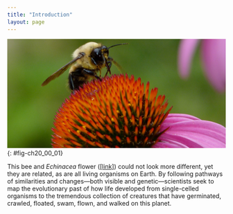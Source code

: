 ```yaml
---
title: "Introduction"
layout: page
---
```



<?cnx.eoc class="summary" title="Sections Summary"?>

<?cnx.eoc class="art-exercise" title="Art Connections"?>

<?cnx.eoc class="multiple-choice" title="Multiple Choice"?>

<?cnx.eoc class="free-response" title="Free Response"?>

 ![ Photo shows a bee collecting nectar from a flower.](../resources/Figure_20_00_01.jpg "The life of a bee is very different from the life of a flower, but the two organisms are related. Both are members the domain Eukarya and have cells containing many similar organelles, genes, and proteins. (credit: modification of work by John Beetham)"){: #fig-ch20_00_01}

This bee and *Echinacea* flower ([\[link\]](#fig-ch20_00_01)) could not look more different, yet they are related, as are all living organisms on Earth. By following pathways of similarities and changes—both visible and genetic—scientists seek to map the evolutionary past of how life developed from single-celled organisms to the tremendous collection of creatures that have germinated, crawled, floated, swam, flown, and walked on this planet.

